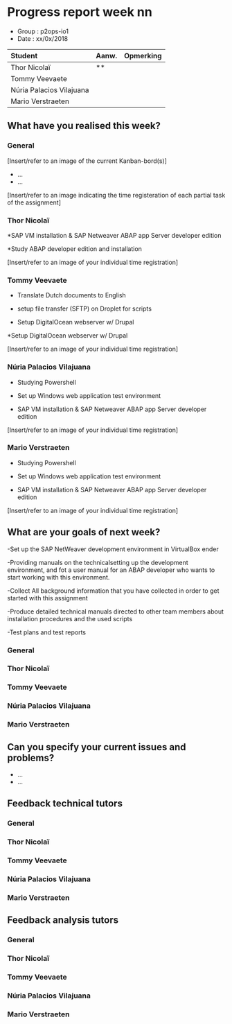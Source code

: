 # Progress report week nn

* Group : p2ops-io1
* Date  : xx/0x/2018

| Student  | Aanw. | Opmerking |
| :---     | :---  | :---      |
| Thor Nicolaï |   **    |           |
| Tommy Veevaete |       |           |
| Núria Palacios Vilajuana	 |       |           |
| Mario Verstraeten	 |       |           |

## What have you realised this week?

### General

[Insert/refer to an image of the current Kanban-bord(s)]

* ...
* ...

[Insert/refer to an image indicating the time registeration of each partial task of the assignment]

### Thor Nicolaï 

*SAP VM installation & SAP Netweaver ABAP app Server developer edition

*Study ABAP developer edition and installation

[Insert/refer to an image of your individual time registration]

### Tommy Veevaete

* Translate Dutch documents to English

* setup file transfer (SFTP) on Droplet for scripts

* Setup DigitalOcean webserver w/ Drupal


*Setup DigitalOcean webserver w/ Drupal

[Insert/refer to an image of your individual time registration]

### Núria Palacios Vilajuana

* Studying Powershell

* Set up Windows web application test environment

* SAP VM installation & SAP Netweaver ABAP app Server developer edition

[Insert/refer to an image of your individual time registration]

### Mario Verstraeten

* Studying Powershell

* Set up Windows web application test environment

* SAP VM installation & SAP Netweaver ABAP app Server developer edition

[Insert/refer to an image of your individual time registration]

## What are your goals of next week?
-Set up the SAP NetWeaver development environment in VirtualBox
ender

-Providing manuals on the  technicalsetting up the development environment,
and fot a user manual for an ABAP developer who wants to start working with this environment.

-Collect All background information that you have collected in order to get started with this assignment

-Produce detailed technical manuals directed to other team members about installation procedures and the used scripts

-Test plans and test reports

### General
### Thor Nicolaï 
### Tommy Veevaete
### Núria Palacios Vilajuana
### Mario Verstraeten

## Can you specify your current issues and problems?

* ...
* ...

## Feedback technical tutors

### General

### Thor Nicolaï 
### Tommy Veevaete
### Núria Palacios Vilajuana
### Mario Verstraeten

## Feedback analysis tutors

### General

### Thor Nicolaï 
### Tommy Veevaete
### Núria Palacios Vilajuana
### Mario Verstraeten


